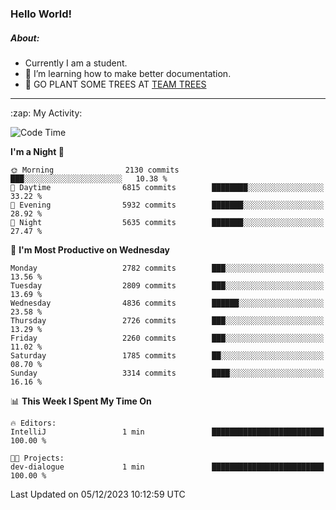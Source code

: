 ### Hello World!

##### About:
- Currently I am a student.
- 🌱 I’m learning how to make better documentation.
- 🌱 GO PLANT SOME TREES AT [TEAM TREES](https://teamtrees.org/)

---
  <summary>:zap: My Activity:</summary>
  
<!--START_SECTION:waka-->
![Code Time](http://img.shields.io/badge/Code%20Time-1%2C267%20hrs%2047%20mins-blue)

**I'm a Night 🦉** 

```text
🌞 Morning                2130 commits        ███░░░░░░░░░░░░░░░░░░░░░░   10.38 % 
🌆 Daytime                6815 commits        ████████░░░░░░░░░░░░░░░░░   33.22 % 
🌃 Evening                5932 commits        ███████░░░░░░░░░░░░░░░░░░   28.92 % 
🌙 Night                  5635 commits        ███████░░░░░░░░░░░░░░░░░░   27.47 % 
```
📅 **I'm Most Productive on Wednesday** 

```text
Monday                   2782 commits        ███░░░░░░░░░░░░░░░░░░░░░░   13.56 % 
Tuesday                  2809 commits        ███░░░░░░░░░░░░░░░░░░░░░░   13.69 % 
Wednesday                4836 commits        ██████░░░░░░░░░░░░░░░░░░░   23.58 % 
Thursday                 2726 commits        ███░░░░░░░░░░░░░░░░░░░░░░   13.29 % 
Friday                   2260 commits        ███░░░░░░░░░░░░░░░░░░░░░░   11.02 % 
Saturday                 1785 commits        ██░░░░░░░░░░░░░░░░░░░░░░░   08.70 % 
Sunday                   3314 commits        ████░░░░░░░░░░░░░░░░░░░░░   16.16 % 
```


📊 **This Week I Spent My Time On** 

```text
🔥 Editors: 
IntelliJ                 1 min               █████████████████████████   100.00 % 

🐱‍💻 Projects: 
dev-dialogue             1 min               █████████████████████████   100.00 % 
```


 Last Updated on 05/12/2023 10:12:59 UTC
<!--END_SECTION:waka-->
